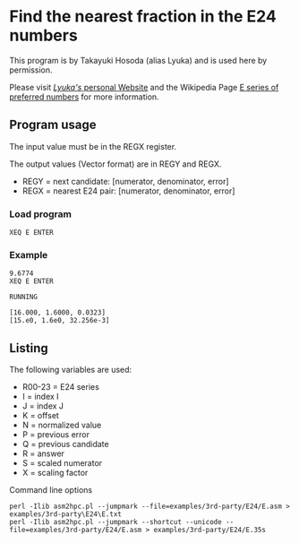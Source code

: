 # Find the nearest fraction in the E24 numbers

This program is by Takayuki Hosoda (alias Lyuka) and is used here by permission.

Please visit [_Lyuka's_ personal Website](http://www.finetune.co.jp/~lyuka/technote/e24/e24-35s.html)
and the Wikipedia Page [E series of preferred numbers](https://en.wikipedia.org/wiki/E_series_of_preferred_numbers#Overview)
for more information.

## Program usage

The input value must be in the REGX register.

The output values (Vector format) are in REGY and REGX.

- REGY = next candidate: [numerator, denominator, error]
- REGX = nearest E24 pair: [numerator, denominator, error]

### Load program 

```
XEQ E ENTER
```

### Example

```
9.6774
XEQ E ENTER
```
```
RUNNING
```
```
[16.000, 1.6000, 0.0323]
[15.e0, 1.6e0, 32.256e-3]
```

## Listing

The following variables are used:

- R00-23 = E24 series
- I = index I
- J = index J
- K = offset
- N = normalized value
- P = previous error
- Q = previous candidate
- R = answer
- S = scaled numerator
- X = scaling factor

Command line options

```
perl -Ilib asm2hpc.pl --jumpmark --file=examples/3rd-party/E24/E.asm > examples/3rd-party\E24\E.txt
perl -Ilib asm2hpc.pl --jumpmark --shortcut --unicode --file=examples/3rd-party/E24/E.asm > examples/3rd-party/E24/E.35s
```
